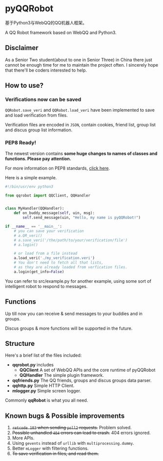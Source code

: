 # pyQQRobot
基于Python3与WebQQ的QQ机器人框架。

A QQ Robot framework based on WebQQ and Python3.

## Disclaimer
As a Senior Two student(about to one in Senior Three) in China there just cannot be enough time for me to maintain the project often. I sincerely hope that there'll be coders interested to help.

## How to use?

### Verifications now can be saved
`QQRobot.save_veri` and `QQRobot.load_veri` have been implemented to save and load verification from files.

Verification files are encoded in `JSON`, contain cookies, friend list, group list and discus group list information.

### PEP8 Ready!
The newest version contains **some huge changes to names of classes and functions. Please pay attention.**

For more information on PEP8 standards, [click here](https://www.douban.com/note/134971609/).

Here is a simple example.

```python
#!/bin/usr/env python3

from qqrobot import QQClient, QQHandler


class MyHandler(QQHandler):
    def on_buddy_message(self, uin, msg):
        self.send_message(uin, "Hello, my name is pyQQRobot!")

if __name__ == '__main__':
    # you can save your verification
    # a.QR_veri()
    # a.save_veri('/the/path/to/your/verification/file')
    # a.login()

    # or load from a file instead
    a.load_veri('./my_verification.veri')
    # You don't need to fetch all that lists,
    # as they are already loaded from verfication files.
    a.login(get_info=False)
```

You can refer to src/example.py for another example, using some sort of intelligent robot to respond to messages.

## Functions
Up till now you can receive & send messages to your buddies and in groups.

Discus groups & more functions will be supported in the future.

## Structure
Here's a brief list of the files included:

* **qqrobot.py** includes
    * **QQClient** A set of WebQQ APIs and the core runtime of pyQQRobot
    * **QQHandler** The simple plugin framework.
* **qqfriends.py** The QQ friends, groups and discus groups data parser.
* **qqhttp.py** Simple HTTP Client.
* **mlogger.py** Simple screen logger.

Commonly **qqRobot** is what you all need.

## Known bugs & Possible improvements
1. ~~`retcode 103` when sending `poll2` requests.~~ Problem solved.
2. ~~Possible unhandled `404` errors can lead to crash.~~ 404 errors ignored.
3. More APIs.
4. Using `gevents` instead of `urllib` with `multiprocessing.dummy`.
5. Better `mLogger` with filtering functions.
6. ~~To save verification in files, and read them.~~